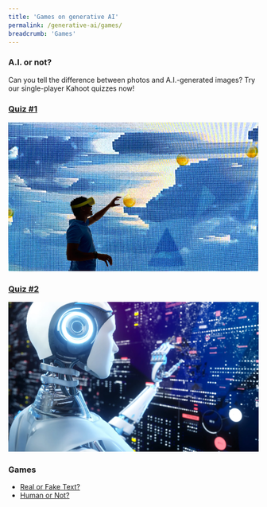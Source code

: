 ```yaml
---
title: 'Games on generative AI'
permalink: /generative-ai/games/
breadcrumb: 'Games'
---
```


### A.I. or  not?

Can you tell the difference between photos and A.I.-generated images? Try our single-player Kahoot quizzes now!

### [Quiz #1](https://kahoot.it/challenge/001881407)

![](../images/gen-ai-kahoot-set1.PNG)



### [Quiz  #2](https://kahoot.it/challenge/0090188)

![](../images/gen-ai-kahoot-set2.PNG)



### Games

- [Real or Fake Text?](https://roft.io/)
- [Human or Not?](https://www.humanornot.ai/)